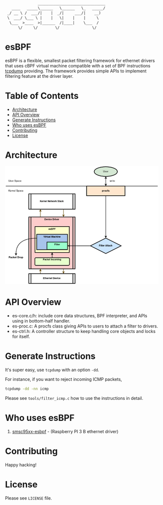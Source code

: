                    _______________________________
       ____   _____\______   \______   \_   _____/
     _/ __ \ /  ___/|    |  _/|     ___/|    __)
     \  ___/ \___ \ |    |   \|    |    |     \
      \___  >____  >|______  /|____|    \___  /
          \/     \/        \/               \/

# esBPF
esBPF is a flexible, smallest packet filtering framework for ethernet drivers that
uses cBPF virtual machine compatible with a set of BPF instructions [tcpdump](https://github.com/the-tcpdump-group/tcpdump) providing.
The framework provides simple APIs to implement filtering feature at the driver layer.

# Table of Contents
- [Architecture](#architecture)
- [API Overview](#api-overview)
- [Generate Instructions](#generate-instructions)
- [Who uses esBPF](#who-uses-esbpf)
- [Contributing](#contributing)
- [License](#license)

# Architecture
![diagram](/resources/diagram/esbpf.jpg)

# API Overview
- es-core.c/h: include core data structures, BPF interpreter, and APIs using in bottom-half handler.
- es-proc.c: A procfs class giving APIs to users to attach a filter to drivers.
- es-ctrl.h: A controller structure to keep handling core objects and locks for itself.

# Generate Instructions
It's super easy, use `tcpdump` with an option `-dd`.

For instance, if you want to reject incoming ICMP packets,
```sh
tcpdump -dd -nn icmp
```

Please see `tools/filter_icmp.c` how to use the instructions in detail.

# Who uses esBPF
1. [smsc95xx-esbpf](https://github.com/memnoth/smsc95xx-esbpf) - (Raspberry PI 3 B ethernet driver)

# Contributing
Happy hacking!

# License
Please see `LICENSE` file.
